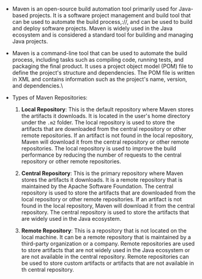 - Maven is an open-source build automation tool primarily used for Java-based projects. It is a software project management and build tool that can be used to automate the build process,://, and can be used to build and deploy software projects. Maven is widely used in the Java ecosystem and is considered a standard tool for building and managing Java projects.

- Maven is a command-line tool that can be used to automate the build process, including tasks such as compiling code, running tests, and packaging the final product. It uses a project object model (POM) file to define the project's structure and dependencies. The POM file is written in XML and contains information such as the project's name, version, and dependencies.\

- Types of Maven Repositories:
    1. **Local Repository**: This is the default repository where Maven stores the artifacts it downloads. It is located in the user's home directory under the `.m2` folder. The local repository is used to store the artifacts that are downloaded from the central repository or other remote repositories. If an artifact is not found in the local repository, Maven will download it from the central repository or other remote repositories. The local repository is used to improve the build performance by reducing the number of requests to the central repository or other remote repositories. 

    2. **Central Repository**: This is the primary repository where Maven stores the artifacts it downloads. It is a remote repository that is maintained by the Apache Software Foundation. The central repository is used to store the artifacts that are downloaded from the local repository or other remote repositories. If an artifact is not found in the local repository, Maven will download it from the central repository. The central repository is used to store the artifacts that are widely used in the Java ecosystem. 

    3. **Remote Repository**: This is a repository that is not located on the local machine. It can be a remote repository that is maintained by a third-party organization or a company. Remote repositories are used to store artifacts that are not widely used in the Java ecosystem or are not available in the central repository. Remote repositories can be used to store custom artifacts or artifacts that are not available in th central repository.

